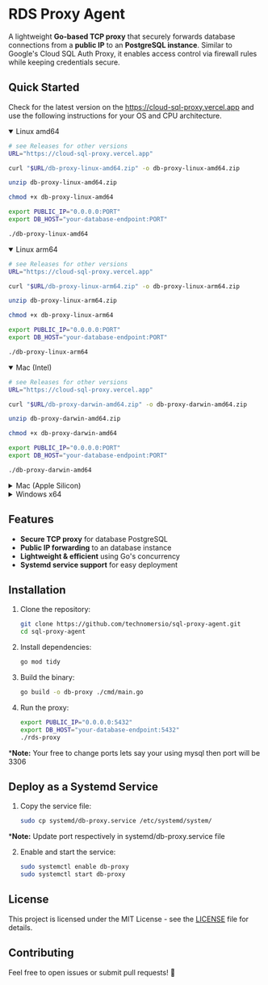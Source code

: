 # RDS Proxy Agent

A lightweight **Go-based TCP proxy** that securely forwards database connections from a **public IP** to an **PostgreSQL instance**. Similar to Google's Cloud SQL Auth Proxy, it enables access control via firewall rules while keeping credentials secure.

## Quick Started
Check for the latest version on the https://cloud-sql-proxy.vercel.app and use the following instructions for your OS and CPU architecture.

<!-- {x-release-please-start-version} -->
<details open>
<summary>Linux amd64</summary>

```sh
# see Releases for other versions
URL="https://cloud-sql-proxy.vercel.app"

curl "$URL/db-proxy-linux-amd64.zip" -o db-proxy-linux-amd64.zip

unzip db-proxy-linux-amd64.zip

chmod +x db-proxy-linux-amd64

export PUBLIC_IP="0.0.0.0:PORT"
export DB_HOST="your-database-endpoint:PORT"

./db-proxy-linux-amd64
```
</details>

<details open>
<summary>Linux arm64</summary>

```sh
# see Releases for other versions
URL="https://cloud-sql-proxy.vercel.app"

curl "$URL/db-proxy-linux-arm64.zip" -o db-proxy-linux-arm64.zip

unzip db-proxy-linux-arm64.zip

chmod +x db-proxy-linux-arm64

export PUBLIC_IP="0.0.0.0:PORT"
export DB_HOST="your-database-endpoint:PORT"

./db-proxy-linux-arm64
```
</details>

<details open>
<summary>Mac (Intel)</summary>

```sh
# see Releases for other versions
URL="https://cloud-sql-proxy.vercel.app"

curl "$URL/db-proxy-darwin-amd64.zip" -o db-proxy-darwin-amd64.zip

unzip db-proxy-darwin-amd64.zip

chmod +x db-proxy-darwin-amd64

export PUBLIC_IP="0.0.0.0:PORT"
export DB_HOST="your-database-endpoint:PORT"

./db-proxy-darwin-amd64
```
</details>

<details>
<summary>Mac (Apple Silicon)</summary>

```sh
# see Releases for other versions
URL="https://cloud-sql-proxy.vercel.app"

curl "$URL/db-proxy-darwin-arm64.zip" -o db-proxy-darwin-arm64.zip

unzip db-proxy-darwin-arm64.zip

chmod +x db-proxy-darwin-arm64

export PUBLIC_IP="0.0.0.0:PORT"
export DB_HOST="your-database-endpoint:PORT"

./db-proxy-darwin-arm64
```
</details>

<details>
<summary>Windows x64</summary>

```sh
# see Releases for other versions
curl https://cloud-sql-proxy.vercel.app/db-proxy-windows-amd64.zip

Unzip and get started

```

</details>


## Features
- **Secure TCP proxy** for database PostgreSQL
- **Public IP forwarding** to an database instance
- **Lightweight & efficient** using Go's concurrency
- **Systemd service support** for easy deployment

## Installation
1. Clone the repository:
   ```sh
   git clone https://github.com/technomersio/sql-proxy-agent.git
   cd sql-proxy-agent
   ```

2. Install dependencies:
   ```sh
   go mod tidy
   ```

3. Build the binary:
   ```sh
   go build -o db-proxy ./cmd/main.go
   ```

4. Run the proxy:
   ```sh
   export PUBLIC_IP="0.0.0.0:5432"
   export DB_HOST="your-database-endpoint:5432"
   ./rds-proxy
   ```

***Note:** Your free to change ports lets say your using mysql then port will be 3306

## Deploy as a Systemd Service
1. Copy the service file:
   ```sh
   sudo cp systemd/db-proxy.service /etc/systemd/system/
   ```

***Note:** Update port respectively in systemd/db-proxy.service file

2. Enable and start the service:
   ```sh
   sudo systemctl enable db-proxy
   sudo systemctl start db-proxy
   ```

## License
This project is licensed under the MIT License - see the [LICENSE](LICENSE) file for details.

## Contributing
Feel free to open issues or submit pull requests! 🚀